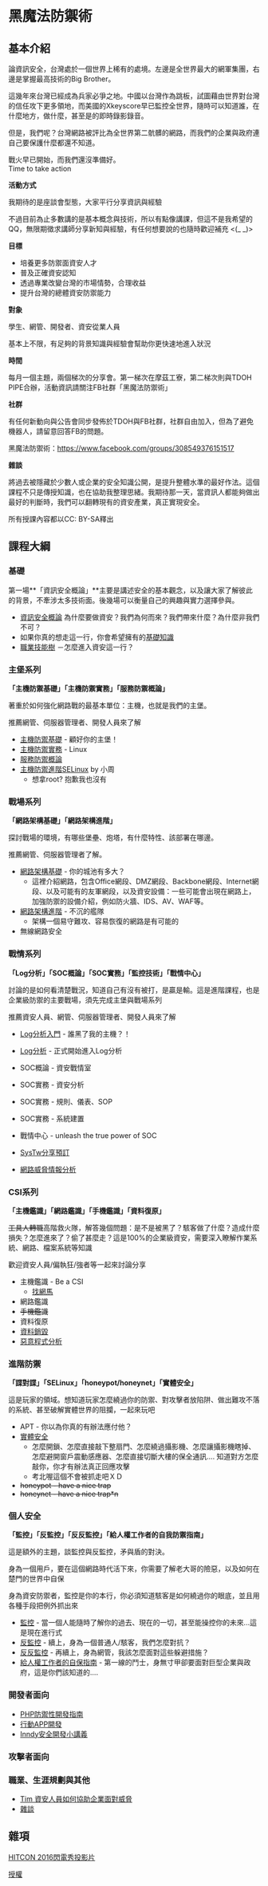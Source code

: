 # 黑魔法防禦術

## 基本介紹

論資訊安全，台灣處於一個世界上稀有的處境。左邊是全世界最大的網軍集團，右邊是掌握最高技術的Big Brother。

這幾年來台灣已經成為兵家必爭之地。中國以台灣作為跳板，試圖藉由世界對台灣的信任攻下更多領地，而美國的Xkeyscore早已監控全世界，隨時可以知道誰，在什麼地方，做什麼，甚至是的即時錄影錄音。

但是，我們呢？台灣網路被評比為全世界第二骯髒的網路，而我們的企業與政府連自己要保護什麼都還不知道。

戰火早已開始，而我們還沒準備好。  
Time to take action

**活動方式**

我期待的是座談會型態，大家平行分享資訊與經驗

不過目前為止多數講的是基本概念與技術，所以有點像講課，但這不是我希望的QQ，無限期徵求講師分享新知與經驗，有任何想要說的也隨時歡迎補充 <(\_ \_)>

**目標**

* 培養更多防禦面資安人才
* 普及正確資安認知
* 透過專業改變台灣的市場情勢，合理收益
* 提升台灣的總體資安防禦能力

**對象**

學生、網管、開發者、資安從業人員

基本上不限，有足夠的背景知識與經驗會幫助你更快速地進入狀況

**時間**

每月一個主題，兩個梯次的分享會。第一梯次在摩茲工寮，第二梯次則與TDOH PIPE合辦，活動資訊請關注FB社群「黑魔法防禦術」

**社群**

有任何新動向與公告會同步發佈於TDOH與FB社群，社群自由加入，但為了避免機器人，請留意回答FB的問題。

黑魔法防禦術：<https://www.facebook.com/groups/308549376151517>

**雜談**

將過去被隱藏於少數人或企業的安全知識公開，是提升整體水準的最好作法。這個課程不只是傳授知識，也在協助我整理思緒。我期待那一天，當資訊人都能夠做出最好的判斷時，我們可以翻轉現有的資安產業，真正實現安全。

所有授課內容都以CC: BY-SA釋出

## 課程大綱

### 基礎
第一場**「資訊安全概論」**主要是講述安全的基本觀念，以及讓大家了解彼此的背景，不牽涉太多技術面。後幾場可以衡量自己的興趣與實力選擇參與。

*   [資訊安全概論](intro.md)
為什麼要做資安？我們為何而來？我們帶來什麼？為什麼非我們不可？
*   如果你真的想走這一行，你會希望擁有的[基礎知識](basic_knowledge.md) 
*   [職業技能樹](https://hackpad.com/TDOH--vWkpmnpTHeL) －怎麼進入資安這一行？


### 主堡系列
**「主機防禦基礎」「主機防禦實務」「服務防禦概論」**

著重於如何強化網路戰的最基本單位：主機，也就是我們的主堡。

推薦網管、伺服器管理者、開發人員來了解

*   [主機防禦基礎](host_defense_intro.md) - 顧好你的主堡！
*   [主機防禦實務](host_defense_practice.md) - Linux
*   [服務防禦概論](service_defense_intro.md) 
*   [主機防禦進階SELinux](https://docs.google.com/file/d/0B1rfFnHqmPRLRnhDUGFBT1Q2bnM/edit?pli=1) by 小周
    *   想拿root? 抱歉我也沒有

### 戰場系列
**「網路架構基礎」「網路架構進階」**

探討戰場的環境，有哪些堡壘、炮塔，有什麼特性、該部署在哪邊。

推薦網管、伺服器管理者了解。

*   [網路架構基礎](network_defense_intro.md) - 你的城池有多大？
    *   這裡介紹網路，包含Office網段、DMZ網段、Backbone網段、Internet網段、以及可能有的友軍網段，以及資安設備：一些可能會出現在網路上，加強防禦的設備介紹，例如防火牆、IDS、AV、WAF等。
*   [網路架構進階](network_defense_advance.md) - 不沉的艦隊
    *   架構一個易守難攻、容易恢復的網路是有可能的
*   無線網路安全

### 戰情系列
**「Log分析」「SOC概論」「SOC實務」「監控技術」「戰情中心」**

討論的是如何看清楚戰況，知道自己有沒有被打，是贏是輸。這是進階課程，也是企業級防禦的主要戰場，須先完成主堡與戰場系列

推薦資安人員、網管、伺服器管理者、開發人員來了解

*   [Log分析入門](log_analysis_intro.md) - 誰黑了我的主機？！
*   [Log分析](log_analysis.md)  - 正式開始進入Log分析

*   SOC概論 - 資安戰情室
*   SOC實務 - 資安分析
*   SOC實務 - 規則、儀表、SOP
*   SOC實務 - 系統建置
*   戰情中心 - unleash the true power of SOC
*   [SysTw分享預訂](log_analysis_systw.md)
*   [網路威脅情報分析](http://www.ithome.com.tw/news/108022)

### CSI系列
**「主機鑑識」「網路鑑識」「手機鑑識」「資料復原」**

<s>工具人轉職</s>高階救火隊，解答幾個問題：是不是被黑了？駭客做了什麼？造成什麼損失？怎麼進來了？偷了甚麼走？這是100%的企業級資安，需要深入瞭解作業系統、網路、檔案系統等知識

歡迎資安人員/偏執狂/強者等一起來討論分享

*   主機鑑識 - Be a CSI
    *   [找網馬](https://drive.google.com/file/d/0B3F5ZsA91Z-pSVVyRTdjNFl6OHM/view)
*   網路鑑識
*   <s>手機鑑識</s>
*   資料復原
*   [資料銷毀](data_destroy.md) 
*   [惡意程式分析](malware_analysis_intro.md)

### 進階防禦
**「諜對諜」「SELinux」「honeypot/honeynet」「實體安全」**

這是玩家的領域。想知道玩家怎麼繞過你的防禦、對攻擊者放陷阱、做出難攻不落的系統、甚至破解實體世界的阻攔，一起來玩吧

*   APT - 你以為你真的有辦法應付他？
*   [實體安全](physical_security.md)
    *   怎麼開鎖、怎麼直接敲下整扇門、怎麼繞過攝影機、怎麼讓攝影機瞎掉、怎麼避開窗戶震動感應器、怎麼直接切斷大樓的保全通訊.... 知道對方怎麼敲你，你才有辦法真正回應攻擊
    *   考北喔這個不會被抓走吧ＸＤ
*   <s>honeypot - have a nice trap</s>
*   <s>honeynet - have a nice trap*n</s>

### 個人安全
**「監控」「反監控」「反反監控」「給人權工作者的自我防禦指南」**

這是額外的主題，談監控與反監控，矛與盾的對決。

身為一個用戶，要在這個網路時代活下來，你需要了解老大哥的險惡，以及如何在楚門的世界中自保

身為資安防禦者，監控是你的本行，你必須知道駭客是如何繞過你的眼底，並且用各種手段把例外抓出來

*   [監控](monitoring.md) - 當一個人能隨時了解你的過去、現在的一切，甚至能操控你的未來...這是現在進行式
*   [反監控](anti-monitoring.md)  - 續上，身為一個普通人/駭客，我們怎麼對抗？
*   [反反監控](anti-anti-monitoring.md) - 再續上，身為網管，我該怎麼面對這些躲避措施？
*   [給人權工作者的自保指南](NGO_selfdefense.md) - 第一線的鬥士，身無寸甲卻要面對巨型企業與政府，這是你們該知道的....

### 開發者面向

*   [PHP防禦性開發指南](dev_php_defense.md)
*   [行動APP開發](dev_mobileAPP.md)
*   [Inndy安全開發小講義](https://github.com/Inndy/fresh-foods)

### 攻擊者面向


### 職業、生涯規劃與其他

*   [Tim 資安人員如何協助企業面對威脅](http://www.slideshare.net/timhsu/ss-59206268)
* [雜談](freetalk.md)

## 雜項

[HITCON 2016閃電秀投影片](http://slides.com/sakura26/realdefense-intro-22)

[授權](LICENSE.md)
